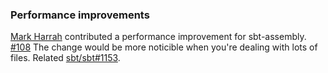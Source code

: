   [@harrah]: https://github.com/harrah
  [108]: https://github.com/sbt/sbt-assembly/pull/108
  [1153]: https://github.com/sbt/sbt/pull/1153

### Performance improvements

[Mark Harrah][@harrah] contributed a performance improvement for sbt-assembly. [#108][108] The change would be more noticible when you're dealing with lots of files. Related [sbt/sbt#1153][1153].
